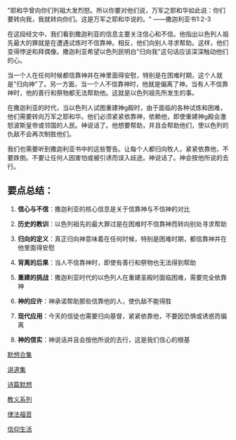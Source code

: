 "耶和华曾向你们列祖大发烈怒。所以你要对他们说，万军之耶和华如此说：你们要转向我，我就转向你们。这是万军之耶和华说的。" ——撒迦利亚书1:2-3

在这段经文中，我们看到撒迦利亚的信息主要关注信心和不信。他指出以色列人祖先最大的罪就是在遭遇试炼时不信靠神。相反，他们向别人寻求帮助。这样，他们变得悖逆和拜偶像。撒迦利亚希望以色列民明白"归向我"这句话应该深深触动他们的心。

当一个人在任何时候都信靠神并在神里面得安慰，特别是在困难时期，这个人就是"归向神"了。另一方面，当一个人不信靠神时，他就是偏离了神。当有人不信靠神时，他的善行和祭物都无法帮助他。这就是以色列祖先所发生的事。

在撒迦利亚的时代，当以色列人试图重建神g殿时，由于面临的各种试炼和困难，他们需要转向万军之耶和华。他们必须紧紧依靠神，依赖他，即使重建神g殿会激怒波斯皇帝或邻国的人民。神说话了。他想要帮助，并且会帮助他们，使以色列的仇敌不会再次制胜他们。

我们也需要听到撒迦利亚书中的这些警告。让每个人都归向牧人，紧紧依靠他，不要跌倒。不要让任何人因害怕或被引诱而误入歧途。神说话了。神会按他所说的去行。

## 要点总结：

1. **信心与不信**：撒迦利亚的核心信息是关于信靠神与不信神的对比
    
2. **历史的教训**：以色列祖先的最大罪过是在困难时不信靠神而转向别处寻求帮助
    
3. **归向的定义**：真正归向神意味着在任何时候，特别是困难时期，都信靠神并在他里面得安慰
    
4. **背离的后果**：当人不信靠神时，即使有善行和祭物也无法得到帮助
    
5. **重建的挑战**：撒迦利亚时代的以色列人在重建圣殿时面临困难，需要完全依靠神
    
6. **神的应许**：神承诺帮助那些信靠他的人，使仇敌不能得胜
    
7. **现代应用**：今天的信徒也需要归向基督，紧紧依靠他，不要因恐惧或诱惑而偏离
    
8. **神的信实**：神说话并且会按他所说的去行，这是我们信心的根基
    

[默想合集](https://mp.weixin.qq.com/mp/appmsgalbum?__biz=MzIwODAyNjAzNg==&action=getalbum&album_id=4117444747667701769#wechat_redirect)

[讲道集](https://mp.weixin.qq.com/mp/appmsgalbum?__biz=MzIwODAyNjAzNg==&action=getalbum&album_id=4117454178509914116#wechat_redirect)

[诗篇默想](https://mp.weixin.qq.com/mp/appmsgalbum?__biz=MzIwODAyNjAzNg==&action=getalbum&album_id=4117757251232989187#wechat_redirect)

[教义系列](https://mp.weixin.qq.com/mp/appmsgalbum?__biz=MzIwODAyNjAzNg==&action=getalbum&album_id=4120335088305569800#wechat_redirect)

[律法福音](https://mp.weixin.qq.com/mp/appmsgalbum?__biz=MzIwODAyNjAzNg==&action=getalbum&album_id=4118075361592868867#wechat_redirect)

[信仰生活](https://mp.weixin.qq.com/mp/appmsgalbum?__biz=MzIwODAyNjAzNg==&action=getalbum&album_id=4125060036488069121#wechat_redirect)